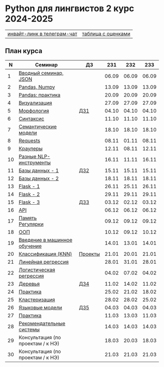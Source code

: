 # Python для лингвистов 2 курс 2024-2025

<table>
  <tr>
    <td> <a href="https://t.me/+Jza0oxd_tPhjZjIy"> инвайт-линк в телеграм-чат </a> </td>
    <td> <a href="https://docs.google.com/spreadsheets/d/1zFbYQvjW-yAdxymjNKeoSTCn3fQR9CN5ZsPfBs0auac/edit?usp=sharing"> таблица с оценками </a> </td>
  </tr>
</table>

## План курса

| N  | Семинар                                                                                                                 | ДЗ | 231   | 232   | 233   |
| -- | ----------------------------------------------------------------------------------------------------------------------- | -- | ----- | ----- | ----- |
| 1  | [Вводный семинар, JSON](https://github.com/hse-ling-python/seminars/blob/master/json_data/intro_json_2024.ipynb)        |    | 06.09 | 06.09 | 06.09 |
| 2  | [Pandas, Numpy](https://github.com/hse-ling-python/seminars/blob/master/visualization/pandas_numpy_2024.ipynb)          |    | 13.09 | 13.09 | 13.09 |  
| 3  | [Pandas: практика](https://github.com/hse-ling-python/seminars/blob/master/visualization/pandas_training_2024.ipynb)    |    | 20.09 | 20.09 | 20.09 | 
| 4  | [Визуализация](https://github.com/hse-ling-python/seminars/blob/master/visualization/visualization_2024.ipynb)          |    | 27.09 | 27.09 | 27.09 |
| 5  | [Морфология](https://github.com/hse-ling-python/seminars/blob/master/morphology/morphology_2024.ipynb)                  | [ДЗ1](https://github.com/hse-ling-python/seminars/blob/master/homework22-23/hw1_2024.md)                                                                              | 04.10 | 04.10 | 04.10 |
| 6  | [Синтаксис](https://github.com/hse-ling-python/seminars/blob/master/UDPipe/syntax_2024.ipynb)                           |    | 11.10 | 11.10 | 11.10 |
| 7  | [Семантические модели](https://github.com/hse-ling-python/seminars/blob/master/vector_models/vector_models_24_25.ipynb) |    | 18.10 | 18.10 | 18.10 | 
| 8  | [Requests](https://github.com/hse-ling-python/seminars/blob/master/html_and_requests/requests_2024.ipynb)               |    | 08.11 | 01.11 | 08.11 |
| 9  | [Краулеры](https://github.com/hse-ling-python/seminars/blob/master/crawlers/crawlers_2024.ipynb)                        |    | 12.11 | 08.11 | 12.11 |
| 10 | [Разные NLP-инструменты](https://github.com/hse-ling-python/seminars/blob/master/random_compling/instr_nlp_2024.ipynb)  |    | 16.11 | 11.11 | 16.11 |
| 11 | [Базы данных - 1](https://github.com/hse-ling-python/seminars/blob/master/databases/databases_1_2024.ipynb)             | [ДЗ2](https://github.com/hse-ling-python/seminars/blob/master/homework22-23/hw2_2024.md)                                                                              | 15.11 | 15.11 | 15.11 |
| 12 | [Базы данных - 2](https://github.com/hse-ling-python/seminars/blob/master/databases/databases_2_2024.ipynb)             |    | 18.11 | 18.11 | 18.11 |
| 13 | [Flask - 1](https://github.com/hse-ling-python/seminars/blob/master/flask_applications/flask_2024.ipynb)                |    | 26.11 | 25.11 | 26.11 |
| 14 | [Flask - 2](https://github.com/hse-ling-python/seminars/blob/master/flask_applications/html_css_web_forms_2024.ipynb)   |    | 29.11 | 29.11 | 29.11 |
| 15 | [Flask - 3](https://github.com/hse-ling-python/seminars/blob/master/flask_applications/flask_db_queries_2024_data/flask_db_queries_2024.ipynb)   | [ДЗ3](https://github.com/hse-ling-python/seminars/blob/master/homework22-23/hw3_2024.md)                                                 | 03.12 | 02.12 | 03.12 |
| 16 | [API](https://github.com/hse-ling-python/seminars/blob/master/different_api/API_2024.ipynb)                             |    | 06.12 | 06.12 | 06.12 |
| 17 | [Память](https://github.com/hse-ling-python/seminars/blob/master/memory/memory_2024.ipynb)<br>[Регулярки](https://github.com/hse-ling-python/seminars/blob/master/regexp/regular_expressions_2024.ipynb)                                                             |    | 09.12 | 09.12 | 09.12 |
| 18 | [ООП](https://github.com/hse-ling-python/seminars/blob/master/classes/oop_2024.ipynb)                                   |    | 10.12 | 09.12 | 10.12 |
| 19 | [Введение в машинное обучение](https://docs.google.com/presentation/d/1TgHJT0YPlbLlhM0SLKfsV2Jtveor-f6uCuphY2nVnTc/edit?usp=sharing) |    | 14.01 | 13.01 | 14.01 |
| 20 | [Классификация (KNN)](https://github.com/hse-ling-python/seminars/blob/master/ml/ML_kNN_2025.ipynb)                     | [Проекты](https://github.com/hse-ling-python/seminars/blob/master/homework22-23/final_project_guidelines.md) | 21.01 | 20.01 | 21.01 |
| 21 | [Линейная регрессия](https://github.com/hse-ling-python/seminars/blob/master/ml/ML_linreg_2025.ipynb)                   |    | 28.01 | 31.01 | 28.01 |
| 22 | [Логистическая регрессия](https://github.com/hse-ling-python/seminars/blob/master/ml/ML_logreg_2025.ipynb)              |    | 04.02 | 07.02 | 04.02 |
| 23 | [Деревья](https://github.com/hse-ling-python/seminars/blob/master/ml/ML_trees_2025.ipynb)                               | [ДЗ4](https://github.com/hse-ling-python/seminars/blob/master/homework22-23/hw4_2024.md)   | 11.02 | 14.02 | 11.02 |
| 24 | [Практика](https://github.com/hse-ling-python/seminars/blob/master/ml/ML_practice_2025.ipynb)                           |    | 25.02 | 21.02 | 18.02 |
| 25 | [Кластеризация](https://github.com/hse-ling-python/seminars/blob/master/ml/ML_clust_2025.ipynb)                         |    | 28.02 | 28.02 | 25.02 |
| 26 | [Языковые модели](https://github.com/hse-ling-python/seminars/blob/master/ml/ML_LLM_2025.ipynb)                         | [ДЗ5](https://github.com/hse-ling-python/seminars/blob/master/homework22-23/hw5_2025.md) | 04.03 | 04.03 | 04.03 |
| 27 | [Практика](https://github.com/hse-ling-python/seminars/blob/master/ml/ML_practice2_2025.ipynb)                          |    | 11.03 | 13.03 | 11.03 |
| 28 | [Рекомендательные системы](https://github.com/hse-ling-python/seminars/blob/master/ml/ML_RecSys_2025.ipynb)             |    | 14.03 | 14.03 | 14.03 |
| 29 | Консультация (по проектам / к НЭ)                                                                                       |    | 18.03 | 20.03 | 18.03 |
| 30 | Консультация (по проектам / к НЭ)                                                                                       |    | 21.03 | 21.03 | 21.03 |


<!---

| 15  | [Flask - 1](https://github.com/hse-ling-python/seminars/blob/master/flask_applications/flask1.ipynb)| ||||
| 17 | [Консультация](https://github.com/hse-ling-python/seminars/blob/master/KontrolnayaInstruction.md) |||||
| 18-19 | [Контрольная](https://github.com/hse-ling-python/seminars/blob/master/KontrolnayaInstruction.md) |||||
| 20  | [Лекция: Введение в машинное обучение](https://github.com/hse-ling-python/seminars/blob/master/ml/intro.ipynb) | ||||
| 21  | [Семинар: Линейная регрессия](https://github.com/hse-ling-python/seminars/blob/master/ml/Linear_Regression.ipynb) | ||||
| 22  |Лекция: Анализ данных|||||
| 23  | [Семинар: Классификация](https://github.com/hse-ling-python/seminars/blob/master/ml/classification.ipynb)| | |||
| 24  | [Лекция: Машинное обучение. Разное](https://github.com/hse-ling-python/seminars/blob/master/ml/ml_final.md) | | |||
| 25  | [Семинар: Кластеризация](https://github.com/hse-ling-python/seminars/blob/master/ml/clustering.ipynb) | [ДЗ6](https://github.com/hse-ling-python/seminars/blob/master/homework22-23/hw6/hw6.md) | |||
| 26  | [Лекция: API](https://github.com/hse-ling-python/seminars/blob/master/different_api/client-server-architecture.ipynb) | | |||
| 27  | [Семинар: VK API](https://github.com/hse-ling-python/seminars/blob/master/different_api/vk_api2021.ipynb) | | |||
| 28  | [Лекция: Графы](https://github.com/hse-ling-python/seminars/blob/master/graphs/graphs_2021.ipynb) | ||||
| 29  | [Семинар: Телеграм-боты - 1](https://github.com/hse-ling-python/seminars/tree/master/chatbots/telegram) |[Инструкция по финальному проекту (=экзамену)](https://github.com/hse-ling-python/seminars/blob/master/homework22-23/final_project_guidelines.md)||||
| 30  |Лекция: Анализ данных|||||
| 31  | [Семинар: Телеграм-боты - 2](https://github.com/hse-ling-python/seminars/tree/master/chatbots/telegram) |||||
-->


